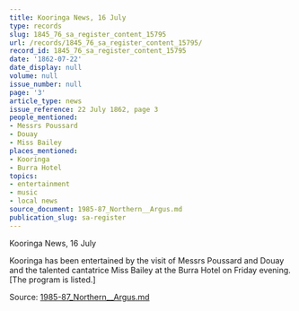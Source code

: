 ```yaml
---
title: Kooringa News, 16 July
type: records
slug: 1845_76_sa_register_content_15795
url: /records/1845_76_sa_register_content_15795/
record_id: 1845_76_sa_register_content_15795
date: '1862-07-22'
date_display: null
volume: null
issue_number: null
page: '3'
article_type: news
issue_reference: 22 July 1862, page 3
people_mentioned:
- Messrs Poussard
- Douay
- Miss Bailey
places_mentioned:
- Kooringa
- Burra Hotel
topics:
- entertainment
- music
- local news
source_document: 1985-87_Northern__Argus.md
publication_slug: sa-register
---
```


Kooringa News, 16 July

Kooringa has been entertained by the visit of Messrs Poussard and Douay and the talented cantatrice Miss Bailey at the Burra Hotel on Friday evening.  [The program is listed.]

Source: [1985-87_Northern__Argus.md](/downloads/markdown/1985-87_Northern__Argus.md)
